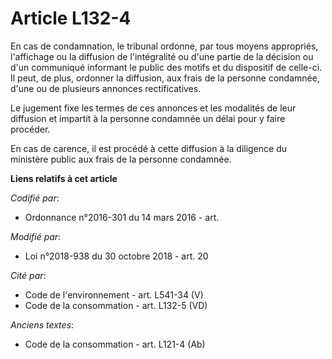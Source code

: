 # Article L132-4

En cas de condamnation, le tribunal ordonne, par tous moyens appropriés, l'affichage ou la diffusion de l'intégralité ou
d'une partie de la décision ou d'un communiqué informant le public des motifs et du dispositif de celle-ci. Il peut, de plus,
ordonner la diffusion, aux frais de la personne condamnée, d'une ou de plusieurs annonces rectificatives.

Le jugement fixe les termes de ces annonces et les modalités de leur diffusion et impartit à la personne condamnée un délai
pour y faire procéder.

En cas de carence, il est procédé à cette diffusion à la diligence du ministère public aux frais de la personne condamnée.

**Liens relatifs à cet article**

_Codifié par_:

  - Ordonnance n°2016-301 du 14 mars 2016 - art.

_Modifié par_:

  - Loi n°2018-938 du 30 octobre 2018 - art. 20

_Cité par_:

  - Code de l'environnement - art. L541-34 (V)
  - Code de la consommation - art. L132-5 (VD)

_Anciens textes_:

  - Code de la consommation - art. L121-4 (Ab)
